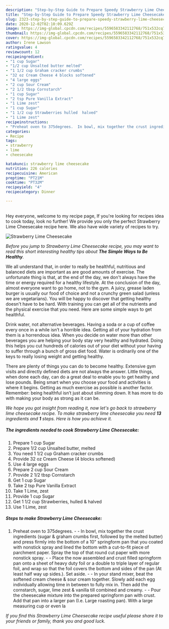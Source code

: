 ```yaml
---
description: "Step-by-Step Guide to Prepare Speedy Strawberry Lime Cheesecake"
title: "Step-by-Step Guide to Prepare Speedy Strawberry Lime Cheesecake"
slug: 2323-step-by-step-guide-to-prepare-speedy-strawberry-lime-cheesecake
date: 2020-12-02T02:10:09.629Z
image: https://img-global.cpcdn.com/recipes/5596583342112768/751x532cq70/strawberry-lime-cheesecake-recipe-main-photo.jpg
thumbnail: https://img-global.cpcdn.com/recipes/5596583342112768/751x532cq70/strawberry-lime-cheesecake-recipe-main-photo.jpg
cover: https://img-global.cpcdn.com/recipes/5596583342112768/751x532cq70/strawberry-lime-cheesecake-recipe-main-photo.jpg
author: Irene Lawson
ratingvalue: 4
reviewcount: 12
recipeingredient:
- "1 cup Sugar"
- "1/2 cup Unsalted butter melted"
- "1 1/2 cup Graham cracker crumbs"
- "32 oz Cream Cheese 4 blocks softened"
- "4 large eggs"
- "2 cup Sour Cream"
- "2 1/2 tbsp Cornstarch"
- "1 cup Sugar"
- "2 tsp Pure Vanilla Extract"
- "1 Lime zest"
- "1 cup Sugar"
- "1 1/2 cup Strawberries hulled  halved"
- "1 Lime zest"
recipeinstructions:
- "Preheat oven to 375degrees.  In bowl, mix together the crust ingredients (sugar &amp; graham crumbs first, followed by the melted butter) and press firmly into the bottom of a 10&#34; springform pan that you coated with nonstick spray and lined the bottom with a cut-to-fit piece of parchment paper.  Spray the top of that round cut paper with more nonstick spray.  Place the now assembled and crust filled springform pan onto a sheet of heavy duty foil or a double to triple layer of regular foil, and wrap so that the foil covers the bottom and sides of the pan (At least half way up sides.). Set aside.  In your stand mixer, beat the softened cream cheese &amp; sour cream together.  Slowly add each egg individually allowing time in between to fully mix in.  Then add the cornstarch, sugar, lime zest &amp; vanilla till combined and creamy.  Pour the cheesecake mixture into the prepared springform pan with crust.  Add that pan into a larger pan (I.e. Large roasting pan).  With a large measuring cup or even la"
categories:
- Recipe
tags:
- strawberry
- lime
- cheesecake

katakunci: strawberry lime cheesecake 
nutrition: 226 calories
recipecuisine: American
preptime: "PT21M"
cooktime: "PT32M"
recipeyield: "4"
recipecategory: Dinner

---
```

<br>
Hey everyone, welcome to my recipe page, If you're looking for recipes idea to cook today, look no further! We provide you only the perfect Strawberry Lime Cheesecake recipe here. We also have wide variety of recipes to try.
<br>


![Strawberry Lime Cheesecake](https://img-global.cpcdn.com/recipes/5596583342112768/751x532cq70/strawberry-lime-cheesecake-recipe-main-photo.jpg)

<i>Before you jump to Strawberry Lime Cheesecake recipe, you may want to read this short interesting healthy tips about <strong>The Simple Ways to Be Healthy</strong>.</i>

We all understand that, in order to really be healthful, nutritious and balanced diets are important as are good amounts of exercise. The unfortunate thing is that, at the end of the day, we don't always have the time or energy required for a healthy lifestyle. At the conclusion of the day, almost everyone want to go home, not to the gym. A juicy, grease laden burger is usually our food of choice and not a crunchy green salad (unless we are vegetarians). You will be happy to discover that getting healthy doesn't have to be hard. With training you can get all of the nutrients and the physical exercise that you need. Here are some simple ways to get healthful.

Drink water, not alternative beverages. Having a soda or a cup of coffee every once in a while isn’t a horrible idea. Getting all of your hydration from them is a horrendous idea. When you decide on water more than other beverages you are helping your body stay very healthy and hydrated. Doing this helps you cut hundreds of calories out of your diet without your having to suffer through a bunch of gross diet food. Water is ordinarily one of the keys to really losing weight and getting healthy.

There are plenty of things you can do to become healthy. Extensive gym visits and directly defined diets are not always the answer. Little things, when done each day, can do a great deal to enable you to get healthy and lose pounds. Being smart when you choose your food and activities is where it begins. Getting as much exercise as possible is another factor. Remember: being healthful isn’t just about slimming down. It has more to do with making your body as strong as it can be. 


<i>We hope you got insight from reading it, now let's go back to strawberry lime cheesecake recipe. To make strawberry lime cheesecake you need <strong>13</strong> ingredients and <strong>1</strong> steps. Here is how you achieve it.
</i>

##### The ingredients needed to cook Strawberry Lime Cheesecake:

1. Prepare 1 cup Sugar
1. Prepare 1/2 cup Unsalted butter, melted
1. You need 1 1/2 cup Graham cracker crumbs
1. Provide 32 oz Cream Cheese (4 blocks softened)
1. Use 4 large eggs
1. Prepare 2 cup Sour Cream
1. Provide 2 1/2 tbsp Cornstarch
1. Get 1 cup Sugar
1. Take 2 tsp Pure Vanilla Extract
1. Take 1 Lime, zest
1. Provide 1 cup Sugar
1. Get 1 1/2 cup Strawberries, hulled &amp; halved
1. Use 1 Lime, zest


##### Steps to make Strawberry Lime Cheesecake:

1. Preheat oven to 375degrees. -  - In bowl, mix together the crust ingredients (sugar &amp; graham crumbs first, followed by the melted butter) and press firmly into the bottom of a 10&#34; springform pan that you coated with nonstick spray and lined the bottom with a cut-to-fit piece of parchment paper.  Spray the top of that round cut paper with more nonstick spray. -  - Place the now assembled and crust filled springform pan onto a sheet of heavy duty foil or a double to triple layer of regular foil, and wrap so that the foil covers the bottom and sides of the pan (At least half way up sides.). Set aside. -  - In your stand mixer, beat the softened cream cheese &amp; sour cream together.  Slowly add each egg individually allowing time in between to fully mix in.  Then add the cornstarch, sugar, lime zest &amp; vanilla till combined and creamy. -  - Pour the cheesecake mixture into the prepared springform pan with crust.  Add that pan into a larger pan (I.e. Large roasting pan).  With a large measuring cup or even la


<i>If you find this Strawberry Lime Cheesecake recipe useful please share it to your friends or family, thank you and good luck.</i>
